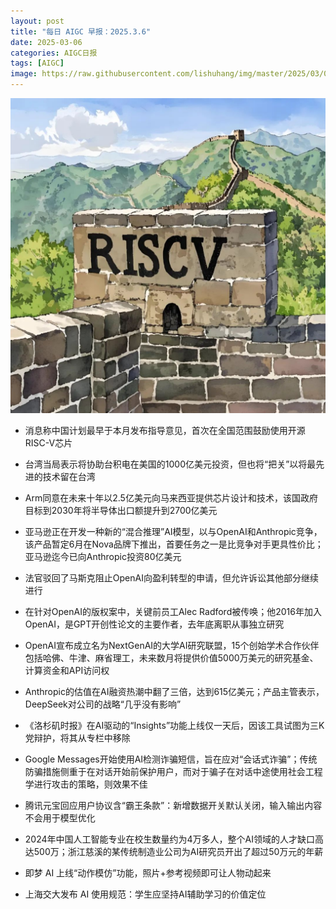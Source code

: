 ```yaml
---
layout: post
title: "每日 AIGC 早报：2025.3.6"
date: 2025-03-06
categories: AIGC日报
tags: [AIGC]
image: https://raw.githubusercontent.com/lishuhang/img/master/2025/03/0306-d.jpg
---
```


![封面图](https://raw.githubusercontent.com/lishuhang/img/master/2025/03/0306-d.jpg)

  - 消息称中国计划最早于本月发布指导意见，首次在全国范围鼓励使用开源RISC-V芯片

  - 台湾当局表示将协助台积电在美国的1000亿美元投资，但也将“把关”以将最先进的技术留在台湾

  - Arm同意在未来十年以2.5亿美元向马来西亚提供芯片设计和技术，该国政府目标到2030年将半导体出口额提升到2700亿美元

  - 亚马逊正在开发一种新的“混合推理”AI模型，以与OpenAI和Anthropic竞争，该产品暂定6月在Nova品牌下推出，首要任务之一是比竞争对手更具性价比；亚马逊迄今已向Anthropic投资80亿美元

  - 法官驳回了马斯克阻止OpenAI向盈利转型的申请，但允许诉讼其他部分继续进行

  - 在针对OpenAI的版权案中，关键前员工Alec Radford被传唤；他2016年加入OpenAI，是GPT开创性论文的主要作者，去年底离职从事独立研究

  - OpenAI宣布成立名为NextGenAI的大学AI研究联盟，15个创始学术合作伙伴包括哈佛、牛津、麻省理工，未来数月将提供价值5000万美元的研究基金、计算资金和API访问权

  - Anthropic的估值在AI融资热潮中翻了三倍，达到615亿美元；产品主管表示，DeepSeek对公司的战略“几乎没有影响”

  - 《洛杉矶时报》在AI驱动的“Insights”功能上线仅一天后，因该工具试图为三K党辩护，将其从专栏中移除

  - Google Messages开始使用AI检测诈骗短信，旨在应对“会话式诈骗”；传统防骗措施侧重于在对话开始前保护用户，而对于骗子在对话中途使用社会工程学进行攻击的策略，则效果不佳

  - 腾讯元宝回应用户协议含“霸王条款”：新增数据开关默认关闭，输入输出内容不会用于模型优化

  - 2024年中国人工智能专业在校生数量约为4万多人，整个AI领域的人才缺口高达500万；浙江慈溪的某传统制造业公司为AI研究员开出了超过50万元的年薪

  - 即梦 AI 上线“动作模仿”功能，照片+参考视频即可让人物动起来

  - 上海交大发布 AI 使用规范：学生应坚持AI辅助学习的价值定位
